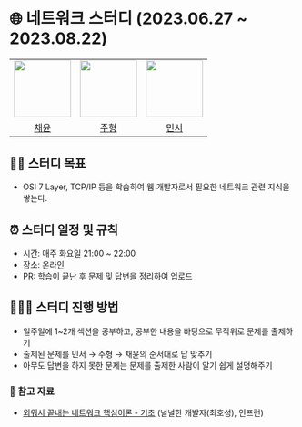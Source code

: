 # 🌐 네트워크 스터디 (2023.06.27 ~ 2023.08.22)

<table>
  <tbody>
    <tr>
      <tr>
      <td align="center"><a href="https://github.com/kkkwp"><img src="https://github.com/kkkwp.png" width="100px;" alt=""/></td>
      <td align="center"><a href="https://github.com/jooh9992"><img src="https://avatars.githubusercontent.com/u/54580802?v=4" width="100px;" alt=""/></td>
      <td align="center"><a href="https://github.com/dongkiid"><img src="https://github.com/dongkiid.png" width="100px;" alt=""/></td>
      </tr>
      <tr>
      <td align="center"><a href="https://github.com/kkkwp">채윤</td> 
      <td align="center"><a href="https://github.com/jooh9992">주형</td> 
      <td align="center"><a href="https://github.com/dongkiid">민서</td> 
      </tr>
    </tr>
  </tbody>
</table>

## 🏋️‍♀️ 스터디 목표
- OSI 7 Layer, TCP/IP 등을 학습하여 웹 개발자로서 필요한 네트워크 관련 지식을 쌓는다.
  
## ⏰ 스터디 일정 및 규칙
- 시간: 매주 화요일 21:00 ~ 22:00
- 장소: 온라인
- PR: 학습이 끝난 후 문제 및 답변을 정리하여 업로드

## 👨🏻‍💻 스터디 진행 방법
- 일주일에 1~2개 색션을 공부하고, 공부한 내용을 바탕으로 무작위로 문제를 출제하기
- 출제된 문제를 민서 → 주형 → 채윤의 순서대로 답 맞추기
- 아무도 답변을 하지 못한 문제는 문제를 출제한 사람이 알기 쉽게 설명해주기

### 🔗 참고 자료
- [외워서 끝내는 네트워크 핵심이론 - 기초](https://www.inflearn.com/course/%EB%84%A4%ED%8A%B8%EC%9B%8C%ED%81%AC-%ED%95%B5%EC%8B%AC%EC%9D%B4%EB%A1%A0-%EA%B8%B0%EC%B4%88) (널널한 개발자(최호성), 인프런)
